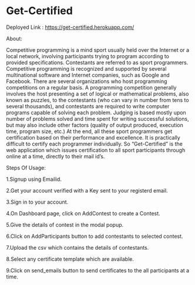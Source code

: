 # Get-Certified

Deployed Link : https://get-certified.herokuapp.com/

About:

Competitive programming is a mind sport usually held over the Internet or a local network, involving participants trying to program according to provided specifications. Contestants are referred to as sport programmers. Competitive programming is recognized and supported by several multinational software and Internet companies, such as Google and Facebook. There are several organizations who host programming competitions on a regular basis. A programming competition generally involves the host presenting a set of logical or mathematical problems, also known as puzzles, to the contestants (who can vary in number from tens to several thousands), and contestants are required to write computer programs capable of solving each problem. Judging is based mostly upon number of problems solved and time spent for writing successful solutions, but may also include other factors (quality of output produced, execution time, program size, etc.) At the end, all these sport programmers get certification based on their performance and excellence. It is practically difficult to certify each programmer individually. So “Get-Certified” is the web application which issues certification to all sport participants through online at a time, directly to their mail id’s.

Steps Of Usage:

1.Signup using Emailid.

2.Get your account verified with a Key sent to your registerd email.

3.Sign in to your account.

4.On Dashboard page, click on AddContest to create a Contest.

5.Give the details of contest in the modal popup.

6.Click on AddParticipants button to add contestants to selected contest.

7.Upload the csv which contains the details of contestants.

8.Select any certificate template which are available.

9.Click on send_emails button to send certificates to the all participants at a time.
